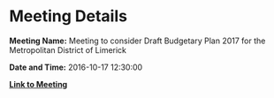 # Meeting Details

**Meeting Name:** Meeting to consider Draft Budgetary Plan 2017 for the Metropolitan District of Limerick

**Date and Time:** 2016-10-17 12:30:00

**[Link to Meeting](https://www.limerick.ie/council/whats-on/meeting-consider-draft-budgetary-plan-2017-metropolitan-district-limerick)**
